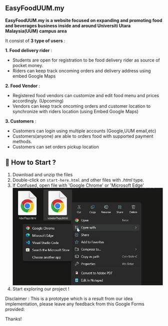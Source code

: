 ## EasyFoodUUM.my 

**EasyFoodUUM.my is a website focused on expanding and promoting food and beverages business inside and around Universiti Utara Malaysia(UUM) campus area**

It consist of **3 type of users** :

**1. Food delivery rider** :

* Students are open for registration to be food delivery rider as source of pocket money.
* Riders can keep track oncoming orders and delivery address using embed Google Maps 

**2. Food Vendor** :

* Registered food vendors can customize and edit food menu and prices accordingly. (Upcoming)
* Vendors can keep track oncoming orders and customer location to synchronize with riders location (using Embed Google Maps)

**3. Customers** :

* Customers can login using multiple accounts (Google,UUM email,etc)
* Customers(anyone) are able to orders food with supported payment methods.
* Customers can set orders pickup location

## 👣 How to Start ?

1. Download and unzip the files
2. Double-click on `start-here.html` and other files with *.html* type.
3. If Confused, open file with 'Google Chrome' or 'Microsoft Edge'
![open with browser](open_files.png)
4. Start exploring our project !


Disclaimer : This is a prototype which is a result from our idea implementation, please leave any feedback from this Google Forms provided:

Thanks!
